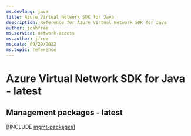 ```yaml
---
ms.devlang: java
title: Azure Virtual Network SDK for Java
description: Reference for Azure Virtual Network SDK for Java
author: joshfree
ms.service: network-access
ms.author: jfree
ms.data: 09/29/2022
ms.topic: reference
---
```

# Azure Virtual Network SDK for Java - latest

## Management packages - latest
[!INCLUDE [mgmt-packages](virtual-network-mgmt-index.md)]